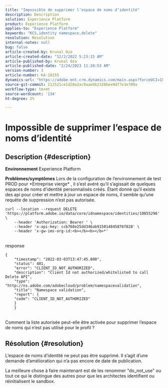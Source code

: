 ```yaml
---
title: "Impossible de supprimer l’espace de noms d’identité"
description: Description
solution: Experience Platform
product: Experience Platform
applies-to: "Experience Platform"
keywords: "KCS,identity namespace,delete"
resolution: Resolution
internal-notes: null
bug: false
article-created-by: Krunal Oza
article-created-date: "12/2/2022 5:23:15 AM"
article-published-by: Krunal Oza
article-published-date: "2/24/2023 11:28:53 AM"
version-number: 3
article-number: KA-18155
dynamics-url: "https://adobe-ent.crm.dynamics.com/main.aspx?forceUCI=1&pagetype=entityrecord&etn=knowledgearticle&id=0bfbb266-0172-ed11-9561-6045bd006c82"
source-git-commit: 212521ce1d28a2ac9aaebb2320bee9df7e3e709a
workflow-type: tm+mt
source-wordcount: '134'
ht-degree: 2%

---
```


# Impossible de supprimer l’espace de noms d’identité

## Description {#description}

<b>Environnement</b>
Experience Platform


<b>Problèmes/symptômes</b>
Lors de la configuration de l’environnement de test PROD pour \*Entreprise vierge\* , il s’est avéré qu’il s’agissait de quelques espaces de noms d’identité personnalisés créés. Étant donné qu’il existe des api pour créer et mettre à jour un espace de noms, il semble qu’une requête de suppression n’est pas autorisée.


```
curl --location --request DELETE 'https://platform.adobe.io/data/core/idnamespace/identities/10855296' \
    --header 'Authorization: Bearer ' \
    --header 'x-api-key: ccb768e25dd346ab915014845876f828' \
    --header 'x-gw-ims-org-id:<b></b><b></b>*'
```



<br>response


```
{
    "timestamp": "2022-03-03T13:47:45.800",
    "status": 401,
    "error": "CLIENT_ID_NOT_AUTHORIZED",
    "description": "Client Id not authorized/whitelisted to call Delete API",
    "type": "http://ns.adobe.com/adobecloud/problem/namespacevalidation",
    "title": "Namespace validation",
    "report": {
    "code": "CLIENT_ID_NOT_AUTHORIZED"
    }
    }
```


<br>Comment la liste autorisée peut-elle être activée pour supprimer l’espace de noms qui n’est pas utilisé pour le profil ?



## Résolution {#resolution}


L’espace de noms d’identité ne peut pas être supprimé. Il s’agit d’une demande d’amélioration qui n’a pas encore de date de publication.

La meilleure chose à faire maintenant est de les renommer &quot;do_not_use&quot; ou tout ce qui le distingue des autres pour que les architectes identifient ou réinitialisent le sandbox.
